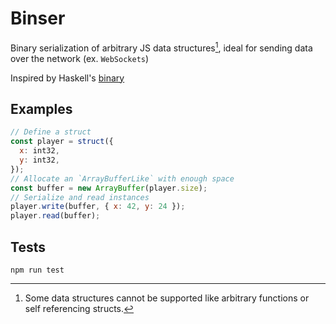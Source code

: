 # Binser

Binary serialization of arbitrary JS data structures[^1], ideal for sending data over the network (ex. `WebSockets`)

Inspired by Haskell's [binary](https://hackage.haskell.org/package/binary)

## Examples

```js
// Define a struct
const player = struct({
  x: int32,
  y: int32,
});
// Allocate an `ArrayBufferLike` with enough space
const buffer = new ArrayBuffer(player.size);
// Serialize and read instances
player.write(buffer, { x: 42, y: 24 });
player.read(buffer);
```

## Tests

```shell
npm run test
```

[^1]: Some data structures cannot be supported like arbitrary functions or self referencing structs.
